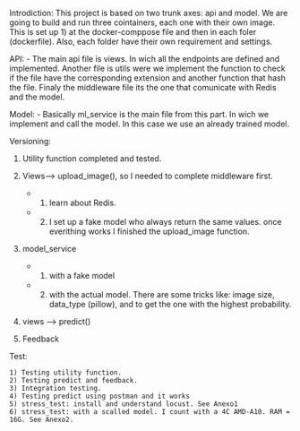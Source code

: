 Introdiction:
This project is based on two trunk axes: api and model. We are going to build and run three cointainers, each one with their own image. This is set up 1) at the docker-comppose file and then in each foler (dockerfile). 
Also, each folder have their own requirement and settings.

API:
    - The main api file is views. In wich all the endpoints are defined and implemented. Another file is utils were we implement the function to check if the file have the corresponding extension and another function that hash the file. Finaly the middleware file its the one that comunicate with Redis and the model. 

Model:
    - Basically ml_service is the main file from this part. In wich we implement and call the model. In this case we use an already trained model.
    
Versioning:     
1) Utility function completed and tested.

2) Views--> upload_image(), so I needed to complete middleware first.
    - 1) learn about Redis. 
    - 2) I set up a fake model who always return the same values.
once everithing works I finished the upload_image function.

3) model_service 
    - 1) with a fake model
    - 2) with the actual model.  There are some tricks like: image size, data_type (pillow), and to get the one with the highest probability. 

4) views --> predict()

5) Feedback

Test: 

    1) Testing utility function.
    2) Testing predict and feedback.
    3) Integration testing.
    4) Testing predict using postman and it works
    5) stress_test: install and understand locust. See Anexo1
    6) stress_test: with a scalled model. I count with a 4C AMD-A10. RAM = 16G. See Anexo2.

